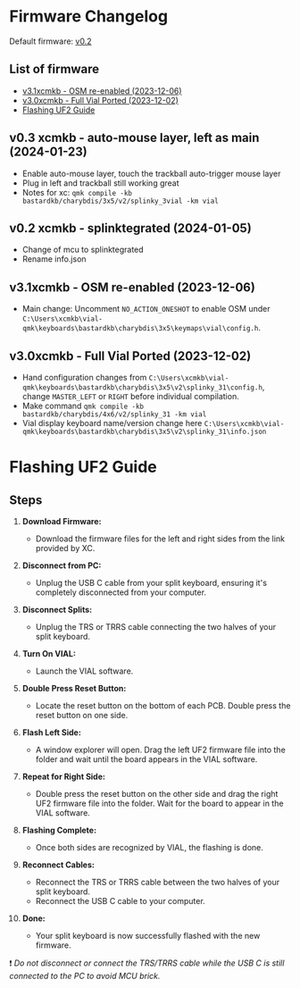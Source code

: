 # Firmware Changelog
Default firmware: [v0.2](#v02-xcmkb---splinktegrated--2024-01-05-)

## List of firmware
- [v3.1xcmkb - OSM re-enabled (2023-12-06)](#v31xcmkb---osm-re-enabled-2023-12-06)
- [v3.0xcmkb - Full Vial Ported (2023-12-02)](#v30xcmkb---full-vial-ported-2023-12-02)
- [Flashing UF2 Guide](#flashing-uf2-guide)

## v0.3 xcmkb - auto-mouse layer, left as main (2024-01-23)
- Enable auto-mouse layer, touch the trackball auto-trigger mouse layer
- Plug in left and trackball still working great
- Notes for xc: `qmk compile -kb bastardkb/charybdis/3x5/v2/splinky_3vial -km vial`

## v0.2 xcmkb - splinktegrated (2024-01-05)
- Change of mcu to splinktegrated
- Rename info.json

## v3.1xcmkb - OSM re-enabled (2023-12-06)
- Main change: Uncomment `NO_ACTION_ONESHOT` to enable OSM under `C:\Users\xcmkb\vial-qmk\keyboards\bastardkb\charybdis\3x5\keymaps\vial\config.h`.

## v3.0xcmkb - Full Vial Ported (2023-12-02)
- Hand configuration changes from `C:\Users\xcmkb\vial-qmk\keyboards\bastardkb\charybdis\3x5\v2\splinky_31\config.h`, change `MASTER_LEFT` or `RIGHT` before individual compilation.
- Make command `qmk compile -kb bastardkb/charybdis/4x6/v2/splinky_31 -km vial`
- Vial display keyboard name/version change here `C:\Users\xcmkb\vial-qmk\keyboards\bastardkb\charybdis\3x5\v2\splinky_31\info.json`


# Flashing UF2 Guide

## Steps

1. **Download Firmware:**
   - Download the firmware files for the left and right sides from the link provided by XC.

2. **Disconnect from PC:**
   - Unplug the USB C cable from your split keyboard, ensuring it's completely disconnected from your computer.

3. **Disconnect Splits:**
   - Unplug the TRS or TRRS cable connecting the two halves of your split keyboard.
     
4. **Turn On VIAL:**
   - Launch the VIAL software.

5. **Double Press Reset Button:**
   - Locate the reset button on the bottom of each PCB. Double press the reset button on one side.

6. **Flash Left Side:**
   - A window explorer will open. Drag the left UF2 firmware file into the folder and wait until the board appears in the VIAL software.

7. **Repeat for Right Side:**
   - Double press the reset button on the other side and drag the right UF2 firmware file into the folder. Wait for the board to appear in the VIAL software.

8. **Flashing Complete:**
   - Once both sides are recognized by VIAL, the flashing is done.

9. **Reconnect Cables:**
   - Reconnect the TRS or TRRS cable between the two halves of your split keyboard.
   - Reconnect the USB C cable to your computer.

10. **Done:**
    - Your split keyboard is now successfully flashed with the new firmware.

:exclamation: *Do not disconnect or connect the TRS/TRRS cable while the USB C is still connected to the PC to avoid MCU brick.*


